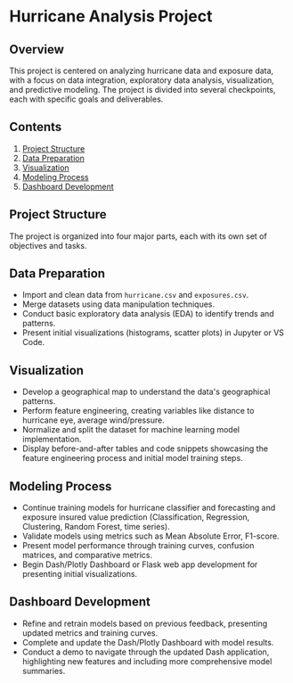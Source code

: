 # Hurricane Analysis Project

## Overview
This project is centered on analyzing hurricane data and exposure data, with a focus on data integration, exploratory data analysis, visualization, and predictive modeling. The project is divided into several checkpoints, each with specific goals and deliverables.

## Contents
1. [Project Structure](#project-structure)
2. [Data Preparation](#data-preparation)
3. [Visualization](#visualization)
4. [Modeling Process](#modeling-process)
5. [Dashboard Development](#dashboard-development)



## Project Structure
The project is organized into four major parts, each with its own set of objectives and tasks.

## Data Preparation
  - Import and clean data from `hurricane.csv` and `exposures.csv`.
  - Merge datasets using data manipulation techniques.
  - Conduct basic exploratory data analysis (EDA) to identify trends and patterns.
  - Present initial visualizations (histograms, scatter plots) in Jupyter or VS Code.

## Visualization
  - Develop a geographical map to understand the data's geographical patterns.
  - Perform feature engineering, creating variables like distance to hurricane eye, average wind/pressure.
  - Normalize and split the dataset for machine learning model implementation.
  - Display before-and-after tables and code snippets showcasing the feature engineering process and initial model training steps.

## Modeling Process
  - Continue training models for hurricane classifier and forecasting and exposure insured value prediction (Classification, Regression, Clustering, Random Forest, time series).
  - Validate models using metrics such as Mean Absolute Error, F1-score.
  - Present model performance through training curves, confusion matrices, and comparative metrics.
  - Begin Dash/Plotly Dashboard or Flask web app development for presenting initial visualizations.

## Dashboard Development
  - Refine and retrain models based on previous feedback, presenting updated metrics and training curves.
  - Complete and update the Dash/Plotly Dashboard with model results.
  - Conduct a demo to navigate through the updated Dash application, highlighting new features and including more comprehensive model summaries.




